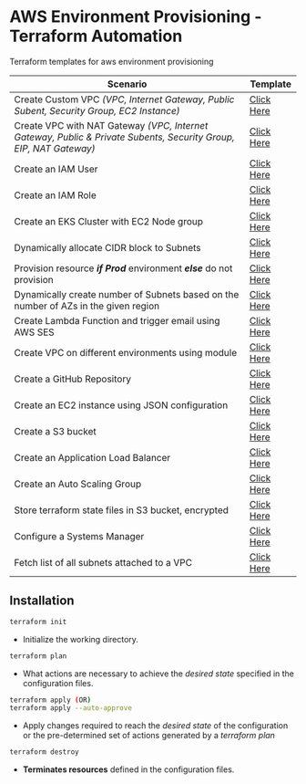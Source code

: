 # AWS Environment Provisioning - Terraform Automation

Terraform templates for aws environment provisioning

| Scenario                                                                                                          | Template                                |
| ----------------------------------------------------------------------------------------------------------------- | --------------------------------------- |
| Create Custom VPC _(VPC, Internet Gateway, Public Subent, Security Group, EC2 Instance)_                          | [Click Here](creating-custom-vpc)       |
| Create VPC with NAT Gateway _(VPC, Internet Gateway, Public & Private Subents, Security Group, EIP, NAT Gateway)_ | [Click Here](vpc-with-nat)              |
| Create an IAM User                                                                                                | [Click Here](iam-user)                  |
| Create an IAM Role                                                                                                | [Click Here](iam-role)                  |
| Create an EKS Cluster with EC2 Node group                                                                         | [Click Here](eks-cluster)               |
| Dynamically allocate CIDR block to Subnets                                                                        | [Click Here](cidrsubnet-function)       |
| Provision resource **_if Prod_** environment **_else_** do not provision                                          | [Click Here](conditional-operator)      |
| Dynamically create number of Subnets based on the number of AZs in the given region                               | [Click Here](dynamic-azs)               |
| Create Lambda Function and trigger email using AWS SES                                                            | [Click Here](create-lambda-function)    |
| Create VPC on different environments using module                                                                 | [Click Here](create-vpc-with-modules)   |
| Create a GitHub Repository                                                                                        | [Click Here](create-github-repo)        |
| Create an EC2 instance using JSON configuration                                                                   | [Click Here](ec2-using-json-conf)       |
| Create a S3 bucket                                                                                                | [Click Here](s3)                        |
| Create an Application Load Balancer                                                                               | [Click Here](load-balancer)             |
| Create an Auto Scaling Group                                                                                      | [Click Here](autoscaling-group)         |
| Store terraform state files in S3 bucket, encrypted                                                               | [Click Here](ec2-with-statefile-backup) |
| Configure a Systems Manager                                                                                       | [Click Here](ssm)                       |
| Fetch list of all subnets attached to a VPC                                                                       | [Click Here](datasource-subnets)        |

## Installation

```bash
terraform init
```

- Initialize the working directory.

```bash
terraform plan
```

- What actions are necessary to achieve the _desired state_ specified in the configuration files.

```bash
terraform apply (OR)
terraform apply --auto-approve
```

- Apply changes required to reach the _desired state_ of the configuration or the pre-determined set of actions generated by a _terraform plan_

```bash
terraform destroy
```

- **Terminates resources** defined in the configuration files.
